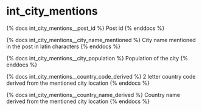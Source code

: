 # int_city_mentions

{% docs int_city_mentions__post_id %}
Post id
{% enddocs %}

{% docs int_city_mentions__city_name_mentioned %}
City name mentioned in the post in latin characters 
{% enddocs %}

{% docs int_city_mentions__city_population %}
Population of the city
{% enddocs %}

{% docs int_city_mentions__country_code_derived %}
2 letter country code derived from the mentioned city location
{% enddocs %}

{% docs int_city_mentions__country_name_derived %}
Country name derived from the mentioned city location
{% enddocs %}
